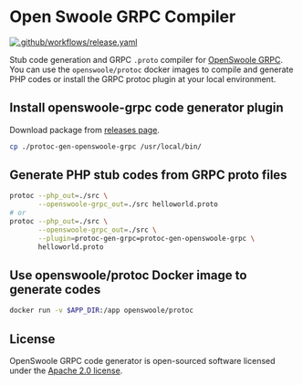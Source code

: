# Open Swoole GRPC Compiler

[![.github/workflows/release.yaml](https://github.com/openswoole/protoc-gen-openswoole-grpc/actions/workflows/release.yaml/badge.svg)](https://github.com/openswoole/protoc-gen-openswoole-grpc/actions/workflows/release.yaml)

Stub code generation and GRPC `.proto` compiler for [OpenSwoole GRPC](https://github.com/openswoole/grpc). You can use the `openswoole/protoc` docker images to compile and generate PHP codes or install the GRPC protoc plugin at your local environment.

## Install openswoole-grpc code generator plugin

Download package from [releases page](https://github.com/openswoole/protoc-gen-openswoole-grpc/releases).

```bash
cp ./protoc-gen-openswoole-grpc /usr/local/bin/
```

## Generate PHP stub codes from GRPC proto files

```bash
protoc --php_out=./src \
       --openswoole-grpc_out=./src helloworld.proto
# or
protoc --php_out=./src \
       --openswoole-grpc_out=./src \
       --plugin=protoc-gen-grpc=protoc-gen-openswoole-grpc \
       helloworld.proto
```

## Use openswoole/protoc Docker image to generate codes

```bash
docker run -v $APP_DIR:/app openswoole/protoc
```

## License

OpenSwoole GRPC code generator is open-sourced software licensed under the [Apache 2.0 license](https://github.com/openswoole/protoc-gen-openswoole-grpc/blob/main/LICENSE).
